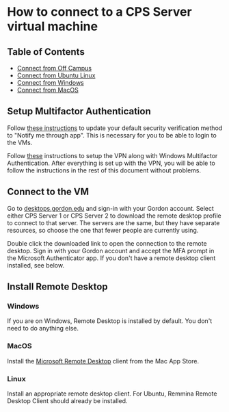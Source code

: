 # How to connect to a CPS Server virtual machine

## Table of Contents
- [Connect from Off Campus](#connect-from-off-campus)
- [Connect from Ubuntu Linux](#connect-from-ubuntu-linux)
- [Connect from Windows](#connect-from-windows)
- [Connect from MacOS](#connect-from-macos)

## Setup Multifactor Authentication

Follow [these instructions](https://cts.gordon.edu/knowledge/change-mfa/#to-change-your-default-security-verification-method) to update your default security verification method to "Notify me through app". This is necessary for you to be able to login to the VMs.

Follow [these](https://cts.gordon.edu/knowledge/gordon-vpn/) instructions to setup the VPN along with Windows Multifactor Authentication. After everything is set up with the VPN, you will be able to follow the instructions in the rest of this document without problems.

## Connect to the VM

Go to [desktops.gordon.edu](https://desktops.gordon.edu/) and sign-in with your Gordon account. Select either CPS Server 1 or CPS Server 2 to download the remote desktop profile to connect to that server. The servers are the same, but they have separate resources, so choose the one that fewer people are currently using.

Double click the downloaded link to open the connection to the remote desktop. Sign in with your Gordon account and accept the MFA prompt in the Microsoft Authenticator app. If you don't have a remote desktop client installed, see below.

## Install Remote Desktop

### Windows

If you are on Windows, Remote Desktop is installed by default. You don't need to do anything else.

### MacOS

Install the [Microsoft Remote Desktop](https://apps.apple.com/us/app/microsoft-remote-desktop/id1295203466) client from the Mac App Store.

### Linux

Install an appropriate remote desktop client. For Ubuntu, Remmina Remote Desktop Client should already be installed.